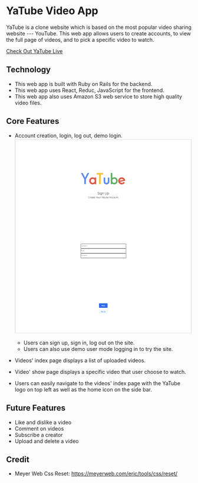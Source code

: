 # YaTube Video App

YaTube is a clone website which is based on the most popular video sharing website --- YouTube. This web app allows users to create accounts, to view the full page of videos, and to pick a specific video to watch.

[Check Out YaTube Live](https://yatube-video-app.herokuapp.com/#/videos)

## Technology

- This web app is built with Ruby on Rails for the backend.
- This web app uses React, Reduc, JavaScript for the frontend. 
- This web app also uses Amazon S3 web service to store high quality video files. 

## Core Features 

- Account creation, login, log out, demo login.
![alt text](/app/assets/images/sign_up.png)
  - Users can sign up, sign in, log out on the site.
  - Users can also use demo user mode logging in to try the site.
  

- Videos' index page displays a list of uploaded videos.


- Video' show page displays a specific video that user choose to watch.

- Users can easily navigate to the videos' index page with the YaTube logo on top left as well as the home icon on the side bar. 


## Future Features

- Like and dislike a video
- Comment on videos
- Subscribe a creator
- Upload and delete a video

## Credit
- Meyer Web Css Reset: https://meyerweb.com/eric/tools/css/reset/
